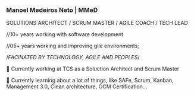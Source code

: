### Manoel Medeiros Neto | MMeD

SOLUTIONS ARCHITECT / SCRUM MASTER / AGILE COACH / TECH LEAD


//10+ years working with software development

//05+ years working and improving gile environments;

/*FACINATED BY TECHNOLOGY, AGILE AND PEOPLES*/


🔭 Currently working at TCS as a Soluction Architect and Scrum Master

🌱 Currently learning about a lot of things, like SAFe, Scrum, Kanban, Management 3.0, Clean architecture, OCM Certification...
